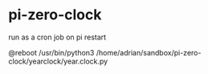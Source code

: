 # pi-zero-clock
run as a cron job on pi restart

@reboot /usr/bin/python3 /home/adrian/sandbox/pi-zero-clock/yearclock/year.clock.py

